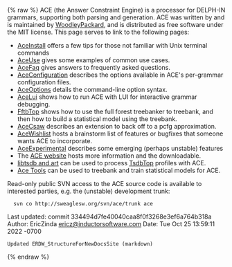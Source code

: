 {% raw %}
ACE (the Answer Constraint Engine) is a processor for DELPH-IN grammars,
supporting both parsing and generation. ACE was written by and is
maintained by [WoodleyPackard](/WoodleyPackard), and is distributed as
free software under the MIT license. This page serves to link to the
following pages:

- [AceInstall](../AceInstall) offers a few tips for those not familiar
with Unix terminal commands
- [AceUse](../AceUse) gives some examples of common use cases.
- [AceFaq](../AceFaq) gives answers to frequently asked questions.
- [AceConfiguration](../AceConfiguration) describes the options available
in ACE's per-grammar configuration files.
- [AceOptions](../AceOptions) details the command-line option syntax.
- [AceLui](../AceLui) shows how to run ACE with LUI for interactive
grammar debugging.
- [FftbTop](../FftbTop) shows how to use the full forest treebanker
to treebank, and then how to build a statistical model using the
treebank.
- [AceCsaw](../AceCsaw) describes an extension to back off to a pcfg
approximation.
- [AceWishlist](../AceWishlist) hosts a brainstorm list of features or
bugfixes that someone wants ACE to incorporate.
- [AceExperimental](../AceExperimental) describes some emerging (perhaps
unstable) features
- The [ACE website](http://sweaglesw.org/linguistics/ace/) hosts more
information and the downloadable.
- [libtsdb and art](http://sweaglesw.org/linguistics/libtsdb/) can be
used to process [TsdbTop](../TsdbTop) profiles with ACE.
- [Ace Tools](http://sweaglesw.org/linguistics/acetools/) can be
used to treebank and train statistical models for ACE.

Read-only public SVN access to the ACE source code is available to
interested parties, e.g. the (unstable) development trunk:

      svn co http://sweaglesw.org/svn/ace/trunk ace

Last updated: commit 334494d7fe40040caa8f0f3268e3ef6a764b318a
Author: EricZinda <ericz@inductorsoftware.com>
Date:   Tue Oct 25 13:59:11 2022 -0700

    Updated ERDW_StructureForNewDocsSite (markdown)
{% endraw %}